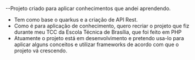 --Projeto criado para aplicar conhecimentos que andei aprendendo.

- Tem como base o quarkus e a criação de API Rest.
- Como é para aplicação de conhecimento, quero recriar o projeto que fiz durante meu TCC da Escola Técnica de Brasília, que foi feito em PHP
- Atuamente o projeto está em desenvolvimento e pretendo usa-lo para aplicar alguns conceitos e utilizar frameworks de acordo com que o projeto vá crescendo.